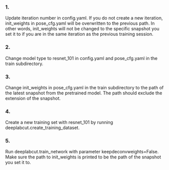 ### 1. 
Update iteration number in config.yaml. If you do not create a new iteration, init_weights in pose_cfg.yaml will be overwritten to the previous path. In other words, init_weights will not be changed to the specific snapshot you set it to if you are in the same iteration as the previous training session.
### 2. 
Change model type to resnet_101 in config.yaml and pose_cfg.yaml in the train subdirectory. 
### 3. 
Change init_weights in pose_cfg.yaml in the train subdirectory to the path of the latest snapshot from the pretrained model. The path should exclude the extension of the snapshot. 
### 4. 
Create a new training set with resnet_101 by running deeplabcut.create_training_dataset. 
### 5. 
Run deeplabcut.train_network with parameter keepdeconvweights=False. Make sure the path to init_weights is printed to be the path of the snapshot you set it to. 
